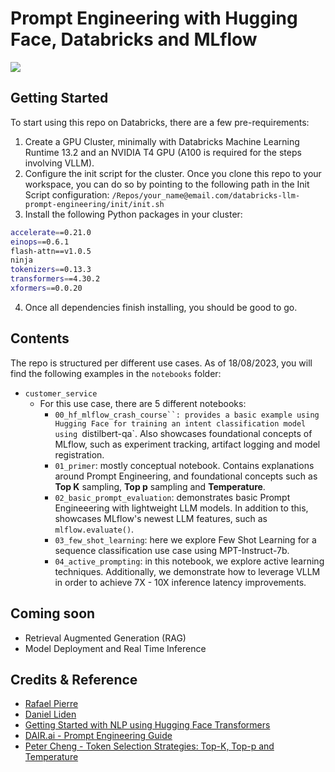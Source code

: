 # Prompt Engineering with Hugging Face, Databricks and MLflow

<img src="https://github.com/rafaelvp-db/databricks-llm-workshop/blob/main/img/header.png?raw=true" />

## Getting Started

To start using this repo on Databricks, there are a few pre-requirements:

1. Create a GPU Cluster, minimally with Databricks Machine Learning Runtime 13.2 and an NVIDIA T4 GPU (A100 is required for the steps involving VLLM).
2. Configure the init script for the cluster. Once you clone this repo to your workspace, you can do so by pointing to the following path in the Init Script configuration: `/Repos/your_name@email.com/databricks-llm-prompt-engineering/init/init.sh`
3. Install the following Python packages in your cluster:
```bash
accelerate==0.21.0
einops==0.6.1
flash-attn==v1.0.5
ninja
tokenizers==0.13.3
transformers==4.30.2
xformers==0.0.20
```
4. Once all dependencies finish installing, you should be good to go.

## Contents

The repo is structured per different use cases. As of 18/08/2023, you will find the following examples in the `notebooks` folder:

* `customer_service`
  * For this use case, there are 5 different notebooks:
    * `00_hf_mlflow_crash_course``: provides a basic example using Hugging Face for training an intent classification model using `distilbert-qa`. Also showcases foundational concepts of MLflow, such as experiment tracking, artifact logging and model registration.
    * `01_primer`: mostly conceptual notebook. Contains explanations around Prompt Engineering, and foundational concepts such as **Top K** sampling, **Top p** sampling and **Temperature**.
    * `02_basic_prompt_evaluation`: demonstrates basic Prompt Engineeering with lightweight LLM models. In addition to this, showcases MLflow's newest LLM features, such as `mlflow.evaluate()`.
    * `03_few_shot_learning`: here we explore Few Shot Learning for a sequence classification use case using MPT-Instruct-7b.
    * `04_active_prompting`: in this notebook, we explore active learning techniques. Additionally, we demonstrate how to leverage VLLM in order to achieve 7X - 10X inference latency improvements.
   
## Coming soon

* Retrieval Augmented Generation (RAG)
* Model Deployment and Real Time Inference


## Credits & Reference

* [Rafael Pierre](https://github.com/rafaelvp-db)
* [Daniel Liden](https://github.com/djliden)
* [Getting Started with NLP using Hugging Face Transformers](https://www.databricks.com/blog/2023/02/06/getting-started-nlp-using-hugging-face-transformers-pipelines.html)
* [DAIR.ai - Prompt Engineering Guide](https://www.promptingguide.ai/)
* [Peter Cheng - Token Selection Strategies: Top-K, Top-p and Temperature](https://peterchng.com/blog/2023/05/02/token-selection-strategies-top-k-top-p-and-temperature/)
